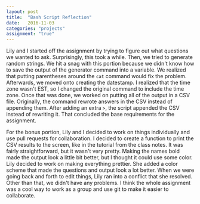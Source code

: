 ```yaml
---
layout: post
title:  "Bash Script Reflection"
date:   2016-11-03
categories: "projects"
assignment: "true"
---
```


Lily and I started off the assignment by trying to figure out what questions we wanted to ask. Surprisingly, this took a while. Then, we tried to generate random strings. We hit a snag with this portion because we didn't know how to save the output of the generator command into a variable. We realized that putting parentheses around the `cat` command would fix the problem. Afterwards, we moved onto creating the datestamp. I realized that the time zone wasn't EST, so I changed the original command to include the time zone. Once that was done, we worked on putting all of the output in a CSV file. Originally, the command rewrote answers in the CSV instead of appending them. After adding an extra `>`, the script appended the CSV instead of rewriting it. That concluded the base requirements for the assignment.

For the bonus portion, Lily and I decided to work on things individually and use pull requests for collaboration. I decided to create a function to print the CSV results to the screen, like in the tutorial from the class notes. It was fairly straightforward, but it wasn't very pretty. Making the names bold made the output look a little bit better, but I thought it could use some color. Lily decided to work on making everything prettier. She added a color scheme that made the questions and output look a lot better. When we were going back and forth to edit things, Lily ran into a conflict that she resolved. Other than that, we didn't have any problems. I think the whole assignment was a cool way to work as a group and use git to make it easier to collaborate.
